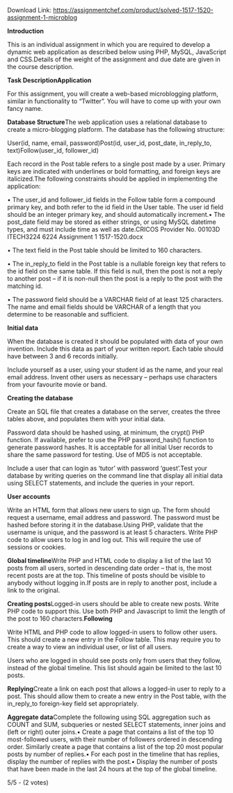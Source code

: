 Download Link: https://assignmentchef.com/product/solved-1517-1520-assignment-1-microblog
<br>
<p class="ui header product-top-header" title="Assignment 1 – &quot;Microblog&quot; Solution"><strong>Introduction</strong>

This is an individual assignment in which you are required to develop a dynamic web application as described below using PHP, MySQL, JavaScript and CSS.Details of the weight of the assignment and due date are given in the course description.

<strong>Task Description</strong><strong>Application</strong>

For this assignment, you will create a web-based microblogging platform, similar in functionality to “Twitter”. You will have to come up with your own fancy name.

<strong>Database Structure</strong>The web application uses a relational database to create a micro-blogging platform. The database has the following structure:

User(id, name, email, password)Post(id, user_id, post_date, in_reply_to, text)Follow(user_id, follower_id)

Each record in the Post table refers to a single post made by a user. Primary keys are indicated with underlines or bold formatting, and foreign keys are italicized.The following constraints should be applied in implementing the application:

• The user_id and follower_id fields in the Follow table form a compound primary key, and both refer to the id field in the User table. The user id field should be an integer primary key, and should automatically increment.• The post_date field may be stored as either strings, or using MySQL datetime types, and must include time as well as date.CRICOS Provider No. 00103D ITECH3224 6224 Assignment 1 1517-1520.docx

• The text field in the Post table should be limited to 160 characters.

• The in_reply_to field in the Post table is a nullable foreign key that refers to the id field on the same table. If this field is null, then the post is not a reply to another post – if it is non-null then the post is a reply to the post with the matching id.

• The password field should be a VARCHAR field of at least 125 characters. The name and email fields should be VARCHAR of a length that you determine to be reasonable and sufficient.

<strong>Initial data</strong>

When the database is created it should be populated with data of your own invention. Include this data as part of your written report. Each table should have between 3 and 6 records initially.

Include yourself as a user, using your student id as the name, and your real email address. Invent other users as necessary – perhaps use characters from your favourite movie or band.

<strong>Creating the database</strong>

Create an SQL file that creates a database on the server, creates the three tables above, and populates them with your initial data.

Password data should be hashed using, at minimum, the crypt() PHP function. If available, prefer to use the PHP password_hash() function to generate password hashes. It is acceptable for all initial User records to share the same password for testing. Use of MD5 is not acceptable.

Include a user that can login as ‘tutor’ with password ‘guest’.Test your database by writing queries on the command line that display all initial data using SELECT statements, and include the queries in your report.

<strong>User accounts</strong>

Write an HTML form that allows new users to sign up. The form should request a username, email address and password. The password must be hashed before storing it in the database.Using PHP, validate that the username is unique, and the password is at least 5 characters. Write PHP code to allow users to log in and log out. This will require the use of sessions or cookies.

<strong>Global timeline</strong>Write PHP and HTML code to display a list of the last 10 posts from all users, sorted in descending date order – that is, the most recent posts are at the top. This timeline of posts should be visible to anybody without logging in.If posts are in reply to another post, include a link to the original.

<strong>Creating posts</strong>Logged-in users should be able to create new posts. Write PHP code to support this. Use both PHP and Javascript to limit the length of the post to 160 characters.<strong>Following</strong>

Write HTML and PHP code to allow logged-in users to follow other users. This should create a new entry in the Follow table. This may require you to create a way to view an individual user, or list of all users.

Users who are logged in should see posts only from users that they follow, instead of the global timeline. This list should again be limited to the last 10 posts.

<strong>Replying</strong>Create a link on each post that allows a logged-in user to reply to a post. This should allow them to create a new entry in the Post table, with the in_reply_to foreign-key field set appropriately.

<strong>Aggregate data</strong>Complete the following using SQL aggregation such as COUNT and SUM, subqueries or nested SELECT statements, inner joins and (left or right) outer joins.• Create a page that contains a list of the top 10 most-followed users, with their number of followers ordered in descending order. Similarly create a page that contains a list of the top 20 most popular posts by number of replies.• For each post in the timeline that has replies, display the number of replies with the post.• Display the number of posts that have been made in the last 24 hours at the top of the global timeline.

5/5 - (2 votes)